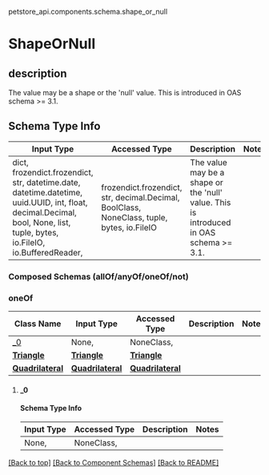 <a name="top"></a>
petstore_api.components.schema.shape_or_null
# ShapeOrNull

## description
The value may be a shape or the &#x27;null&#x27; value. This is introduced in OAS schema &gt;&#x3D; 3.1.

## Schema Type Info
Input Type | Accessed Type | Description | Notes
------------ | ------------- | ------------- | -------------
dict, frozendict.frozendict, str, datetime.date, datetime.datetime, uuid.UUID, int, float, decimal.Decimal, bool, None, list, tuple, bytes, io.FileIO, io.BufferedReader,  | frozendict.frozendict, str, decimal.Decimal, BoolClass, NoneClass, tuple, bytes, io.FileIO | The value may be a shape or the &#x27;null&#x27; value. This is introduced in OAS schema &gt;&#x3D; 3.1. |

### Composed Schemas (allOf/anyOf/oneOf/not)
### oneOf
Class Name | Input Type | Accessed Type | Description | Notes
------------- | ------------- | ------------- | ------------- | -------------
[_0](#_0) | None,  | NoneClass,  |  |
[**Triangle**](triangle.Triangle.md) | [**Triangle**](triangle.Triangle.md) | [**Triangle**](triangle.Triangle.md) |  |
[**Quadrilateral**](quadrilateral.Quadrilateral.md) | [**Quadrilateral**](quadrilateral.Quadrilateral.md) | [**Quadrilateral**](quadrilateral.Quadrilateral.md) |  |

1. #### _0
   #### Schema Type Info
   | Input Type | Accessed Type | Description | Notes |
   | ------------ | ------------- | ------------- | ------------- |
   |None,  | NoneClass,  |  ||

[[Back to top]](#top) [[Back to Component Schemas]](../../../README.md#Component-Schemas) [[Back to README]](../../../README.md)
